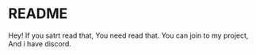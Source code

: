 # README
Hey! If you satrt read that, You need read that. You can join to my project, And i have discord.
